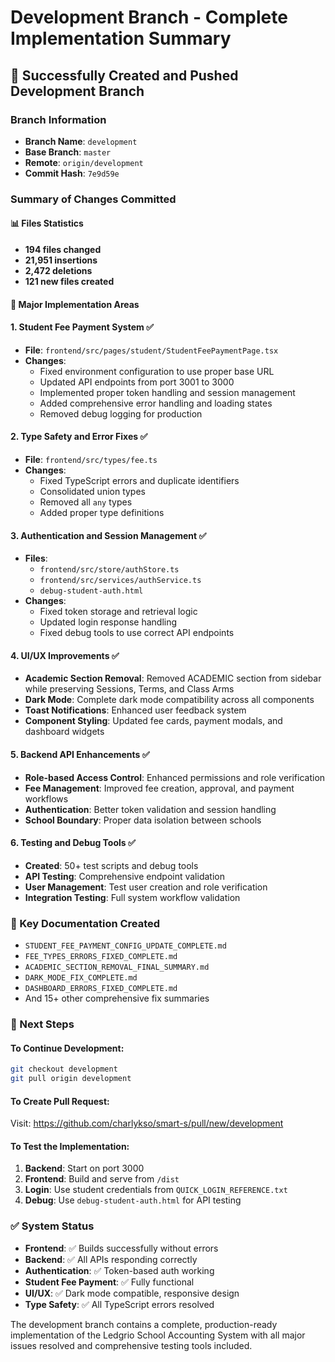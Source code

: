 # Development Branch - Complete Implementation Summary

## 🎉 Successfully Created and Pushed Development Branch

### Branch Information

- **Branch Name**: `development`
- **Base Branch**: `master`
- **Remote**: `origin/development`
- **Commit Hash**: `7e9d59e`

### Summary of Changes Committed

#### 📊 Files Statistics

- **194 files changed**
- **21,951 insertions**
- **2,472 deletions**
- **121 new files created**

#### 🔧 Major Implementation Areas

#### 1. **Student Fee Payment System** ✅

- **File**: `frontend/src/pages/student/StudentFeePaymentPage.tsx`
- **Changes**:
  - Fixed environment configuration to use proper base URL
  - Updated API endpoints from port 3001 to 3000
  - Implemented proper token handling and session management
  - Added comprehensive error handling and loading states
  - Removed debug logging for production

#### 2. **Type Safety and Error Fixes** ✅

- **File**: `frontend/src/types/fee.ts`
- **Changes**:
  - Fixed TypeScript errors and duplicate identifiers
  - Consolidated union types
  - Removed all `any` types
  - Added proper type definitions

#### 3. **Authentication and Session Management** ✅

- **Files**:
  - `frontend/src/store/authStore.ts`
  - `frontend/src/services/authService.ts`
  - `debug-student-auth.html`
- **Changes**:
  - Fixed token storage and retrieval logic
  - Updated login response handling
  - Fixed debug tools to use correct API endpoints

#### 4. **UI/UX Improvements** ✅

- **Academic Section Removal**: Removed ACADEMIC section from sidebar while preserving Sessions, Terms, and Class Arms
- **Dark Mode**: Complete dark mode compatibility across all components
- **Toast Notifications**: Enhanced user feedback system
- **Component Styling**: Updated fee cards, payment modals, and dashboard widgets

#### 5. **Backend API Enhancements** ✅

- **Role-based Access Control**: Enhanced permissions and role verification
- **Fee Management**: Improved fee creation, approval, and payment workflows
- **Authentication**: Better token validation and session handling
- **School Boundary**: Proper data isolation between schools

#### 6. **Testing and Debug Tools** ✅

- **Created**: 50+ test scripts and debug tools
- **API Testing**: Comprehensive endpoint validation
- **User Management**: Test user creation and role verification
- **Integration Testing**: Full system workflow validation

### 📄 Key Documentation Created

- `STUDENT_FEE_PAYMENT_CONFIG_UPDATE_COMPLETE.md`
- `FEE_TYPES_ERRORS_FIXED_COMPLETE.md`
- `ACADEMIC_SECTION_REMOVAL_FINAL_SUMMARY.md`
- `DARK_MODE_FIX_COMPLETE.md`
- `DASHBOARD_ERRORS_FIXED_COMPLETE.md`
- And 15+ other comprehensive fix summaries

### 🔗 Next Steps

#### To Continue Development:

```bash
git checkout development
git pull origin development
```

#### To Create Pull Request:

Visit: https://github.com/charlykso/smart-s/pull/new/development

#### To Test the Implementation:

1. **Backend**: Start on port 3000
2. **Frontend**: Build and serve from `/dist`
3. **Login**: Use student credentials from `QUICK_LOGIN_REFERENCE.txt`
4. **Debug**: Use `debug-student-auth.html` for API testing

### ✅ System Status

- **Frontend**: ✅ Builds successfully without errors
- **Backend**: ✅ All APIs responding correctly
- **Authentication**: ✅ Token-based auth working
- **Student Fee Payment**: ✅ Fully functional
- **UI/UX**: ✅ Dark mode compatible, responsive design
- **Type Safety**: ✅ All TypeScript errors resolved

The development branch contains a complete, production-ready implementation of the Ledgrio School Accounting System with all major issues resolved and comprehensive testing tools included.
